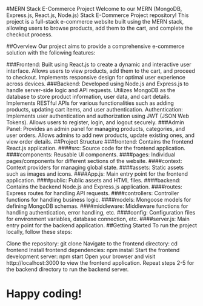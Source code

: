 
#MERN Stack E-Commerce Project
Welcome to our MERN (MongoDB, Express.js, React.js, Node.js) Stack E-Commerce Project repository! This project is a full-stack e-commerce website built using the MERN stack, allowing users to browse products, add them to the cart, and complete the checkout process.

##Overview
Our project aims to provide a comprehensive e-commerce solution with the following features:

###Frontend:
Built using React.js to create a dynamic and interactive user interface.
Allows users to view products, add them to the cart, and proceed to checkout.
Implements responsive design for optimal user experience across devices.
###Backend:
Developed using Node.js and Express.js to handle server-side logic and API requests.
Utilizes MongoDB as the database to store product information, user data, and cart details.
Implements RESTful APIs for various functionalities such as adding products, updating cart items, and user authentication.
Authentication:
Implements user authentication and authorization using JWT (JSON Web Tokens).
Allows users to register, login, and logout securely.
###Admin Panel:
Provides an admin panel for managing products, categories, and user orders.
Allows admins to add new products, update existing ones, and view order details.
##Project Structure
###frontend: Contains the frontend React.js application.
####src: Source code for the frontend application.
####components: Reusable UI components.
####pages: Individual pages/components for different sections of the website.
####context: Context providers for managing global state.
####assets: Static assets such as images and icons.
####App.js: Main entry point for the frontend application.
####public: Public assets and HTML files.
####backend: Contains the backend Node.js and Express.js application.
####routes: Express routes for handling API requests.
####controllers: Controller functions for handling business logic.
####models: Mongoose models for defining MongoDB schemas.
####middleware: Middleware functions for handling authentication, error handling, etc.
####config: Configuration files for environment variables, database connection, etc.
####server.js: Main entry point for the backend application.
##Getting Started
To run the project locally, follow these steps:

Clone the repository: git clone <repository-url>
Navigate to the frontend directory: cd frontend
Install frontend dependencies: npm install
Start the frontend development server: npm start
Open your browser and visit http://localhost:3000 to view the frontend application.
Repeat steps 2-5 for the backend directory to run the backend server.


# Happy coding!
